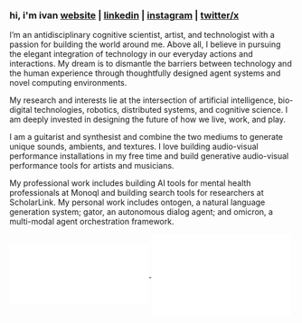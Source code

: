 ### hi, i'm ivan [website](https://ielm.io) | [linkedin](https://www.linkedin.com/in/ielm/) | [instagram](https://www.instagram.com/__ielm__/) | [twitter/x](https://twitter.com/__ielm__)

I’m an antidisciplinary cognitive scientist, artist, and technologist with a passion for building the world around me. Above all, I believe in pursuing the elegant integration of technology in our everyday actions and interactions. My dream is to dismantle the barriers between technology and the human experience through thoughtfully designed agent systems and novel computing environments.

My research and interests lie at the intersection of artificial intelligence, bio-digital technologies, robotics, distributed systems, and cognitive science.  I am deeply invested in designing the future of how we live, work, and play. 

I am a guitarist and synthesist and combine the two mediums to generate unique sounds, ambients, and textures. I love building audio-visual performance installations in my free time and build generative audio-visual performance tools for artists and musicians.

My professional work includes building AI tools for mental health professionals at Monoql and building search tools for researchers at ScholarLink. My personal work includes ontogen, a natural language generation system; gator, an autonomous dialog agent; and omicron, a multi-modal agent orchestration framework.

<a href="https://github.com/ielm">
    <img align="center" width="49%" src="./issue_pr_lang.svg" />
</a>
<a href="https://github.com/ielm">
  <img align="center" width="49%" src="./github-habits.svg" />
</a>
